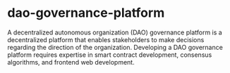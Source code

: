 # dao-governance-platform

A decentralized autonomous organization (DAO) governance platform is a decentralized platform that enables stakeholders to make decisions regarding the direction of the organization. Developing a DAO governance platform requires expertise in smart contract development, consensus algorithms, and frontend web development.
